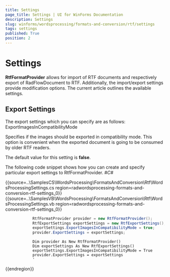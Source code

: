 ```yaml
---
title: Settings
page_title: Settings | UI for WinForms Documentation
description: Settings
slug: winforms/wordsprocessing/formats-and-conversion/rtf/settings
tags: settings
published: True
position: 2
---
```


# Settings



__RtfFormatProvider__ allows for import of RTF documents and respectively export of RadFlowDocument to RTF. Additionally, the import/export settings provide modification options. The current article outlines the available settings.
      

## Export Settings

The export settings which you can specify are as follows:
        ExportImagesInCompatibilityMode 

Specifies if the images should be exported in compatibility mode. This option is convenient when the exported document is going to be consumed by older RTF readers.
              

The default value for this setting is __false__.
              

The following code snippet shows how you can create and specify particular export settings to RtfFormatProvider.
        #_C#_

	



{{source=..\SamplesCS\WordsProcessing\FormatsAndConversion\Rtf\WordsProcessingSettings.cs region=radwordsprocessing-formats-and-conversion-rtf-settings_0}} 
{{source=..\SamplesVB\WordsProcessing\FormatsAndConversion\Rtf\WordsProcessingSettings.vb region=radwordsprocessing-formats-and-conversion-rtf-settings_0}} 

````C#
            RtfFormatProvider provider = new RtfFormatProvider();
            RtfExportSettings exportSettings = new RtfExportSettings();
            exportSettings.ExportImagesInCompatibilityMode = true;
            provider.ExportSettings = exportSettings;
````
````VB.NET
            Dim provider As New RtfFormatProvider()
            Dim exportSettings As New RtfExportSettings()
            exportSettings.ExportImagesInCompatibilityMode = True
            provider.ExportSettings = exportSettings
            '
````

{{endregion}} 



